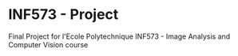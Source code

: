 # INF573 - Project
 Final Project for l'Ecole Polytechnique INF573 - Image Analysis and Computer Vision course
